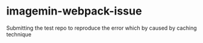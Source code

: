 # imagemin-webpack-issue
Submitting the test repo to reproduce the error which by caused by caching technique
